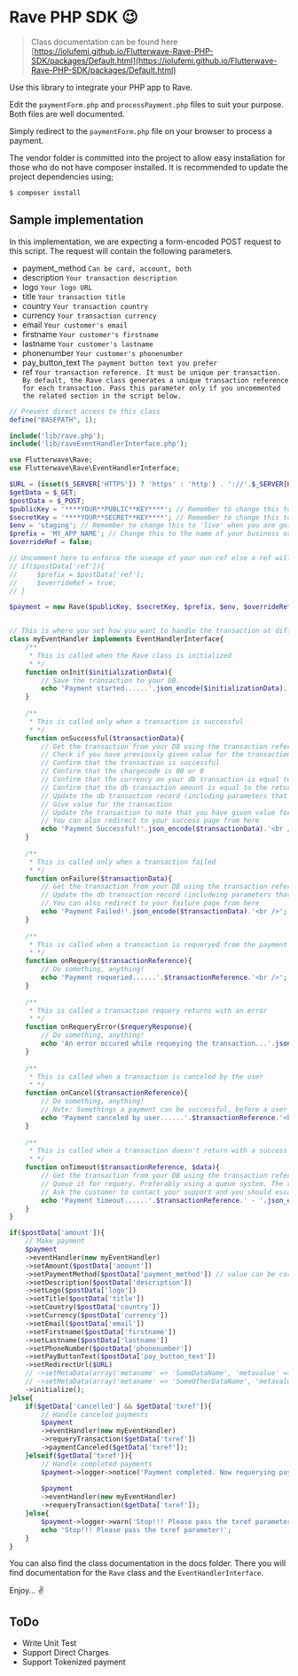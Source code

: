 # Rave PHP SDK :wink:

> Class documentation can be found here [https://iolufemi.github.io/Flutterwave-Rave-PHP-SDK/packages/Default.html](https://iolufemi.github.io/Flutterwave-Rave-PHP-SDK/packages/Default.html)

Use this library to integrate your PHP app to Rave.

Edit the `paymentForm.php` and `processPayment.php` files to suit your purpose. Both files are well documented.

Simply redirect to the `paymentForm.php` file on your browser to process a payment.

The vendor folder is committed into the project to allow easy installation for those who do not have composer installed.
It is recommended to update the project dependencies using;

```shell
$ composer install
```

## Sample implementation

In this implementation, we are expecting a form-encoded POST request to this script.
The request will contain the following parameters.

- payment_method `Can be card, account, both`
- description `Your transaction description`
- logo `Your logo URL`
- title `Your transaction title`
- country `Your transaction country`
- currency `Your transaction currency`
- email `Your customer's email`
- firstname `Your customer's firstname`
- lastname `Your customer's lastname`
- phonenumber `Your customer's phonenumber`
- pay_button_text `The payment button text you prefer`
- ref `Your transaction reference. It must be unique per transaction.  By default, the Rave class generates a unique transaction reference for each transaction. Pass this parameter only if you uncommented the related section in the script below.`

```php
// Prevent direct access to this class
define("BASEPATH", 1);

include('lib/rave.php');
include('lib/raveEventHandlerInterface.php');

use Flutterwave\Rave;
use Flutterwave\Rave\EventHandlerInterface;

$URL = (isset($_SERVER['HTTPS']) ? 'https' : 'http') . '://'.$_SERVER[HTTP_HOST].$_SERVER[REQUEST_URI];
$getData = $_GET;
$postData = $_POST;
$publicKey = '****YOUR**PUBLIC**KEY****'; // Remember to change this to your live public keys when going live
$secretKey = '****YOUR**SECRET**KEY****'; // Remember to change this to your live secret keys when going live
$env = 'staging'; // Remember to change this to 'live' when you are going live
$prefix = 'MY_APP_NAME'; // Change this to the name of your business or app
$overrideRef = false;

// Uncomment here to enforce the useage of your own ref else a ref will be generated for you automatically
// if($postData['ref']){
//     $prefix = $postData['ref'];
//     $overrideRef = true;
// }

$payment = new Rave($publicKey, $secretKey, $prefix, $env, $overrideRef);


// This is where you set how you want to handle the transaction at different stages
class myEventHandler implements EventHandlerInterface{
    /**
     * This is called when the Rave class is initialized
     * */
    function onInit($initializationData){
        // Save the transaction to your DB.
        echo 'Payment started......'.json_encode($initializationData).'<br />'; //Remember to delete this line
    }
    
    /**
     * This is called only when a transaction is successful
     * */
    function onSuccessful($transactionData){
        // Get the transaction from your DB using the transaction reference (txref)
        // Check if you have previously given value for the transaction. If you have, redirect to your success page else, continue
        // Confirm that the transaction is successful
        // Confirm that the chargecode is 00 or 0
        // Confirm that the currency on your db transaction is equal to the returned currency
        // Confirm that the db transaction amount is equal to the returned amount
        // Update the db transaction record (including parameters that didn't exist before the transaction is completed. for audit purpose)
        // Give value for the transaction
        // Update the transaction to note that you have given value for the transaction
        // You can also redirect to your success page from here
        echo 'Payment Successful!'.json_encode($transactionData).'<br />'; //Remember to delete this line
    }
    
    /**
     * This is called only when a transaction failed
     * */
    function onFailure($transactionData){
        // Get the transaction from your DB using the transaction reference (txref)
        // Update the db transaction record (includeing parameters that didn't exist before the transaction is completed. for audit purpose)
        // You can also redirect to your failure page from here
        echo 'Payment Failed!'.json_encode($transactionData).'<br />'; //Remember to delete this line
    }
    
    /**
     * This is called when a transaction is requeryed from the payment gateway
     * */
    function onRequery($transactionReference){
        // Do something, anything!
        echo 'Payment requeried......'.$transactionReference.'<br />'; //Remember to delete this line
    }
    
    /**
     * This is called a transaction requery returns with an error
     * */
    function onRequeryError($requeryResponse){
        // Do something, anything!
        echo 'An error occured while requeying the transaction...'.json_encode($requeryResponse).'<br />'; //Remember to delete this line
    }
    
    /**
     * This is called when a transaction is canceled by the user
     * */
    function onCancel($transactionReference){
        // Do something, anything!
        // Note: Somethings a payment can be successful, before a user clicks the cancel button so proceed with caution
        echo 'Payment canceled by user......'.$transactionReference.'<br />'; //Remember to delete this line
    }
    
    /**
     * This is called when a transaction doesn't return with a success or a failure response. This can be a timed out transaction on the Rave server or an abandoned transaction by the customer.
     * */
    function onTimeout($transactionReference, $data){
        // Get the transaction from your DB using the transaction reference (txref)
        // Queue it for requery. Preferably using a queue system. The requery should be about 15 minutes after.
        // Ask the customer to contact your support and you should escalate this issue to the flutterwave support team. Send this as an email and as a notification on the page. just in case the page times out or disconnects
        echo 'Payment timeout......'.$transactionReference.' - '.json_encode($data).'<br />'; //Remember to delete this line
    }
}

if($postData['amount']){
    // Make payment
    $payment
    ->eventHandler(new myEventHandler)
    ->setAmount($postData['amount'])
    ->setPaymentMethod($postData['payment_method']) // value can be card, account or both
    ->setDescription($postData['description'])
    ->setLogo($postData['logo'])
    ->setTitle($postData['title'])
    ->setCountry($postData['country'])
    ->setCurrency($postData['currency'])
    ->setEmail($postData['email'])
    ->setFirstname($postData['firstname'])
    ->setLastname($postData['lastname'])
    ->setPhoneNumber($postData['phonenumber'])
    ->setPayButtonText($postData['pay_button_text'])
    ->setRedirectUrl($URL)
    // ->setMetaData(array('metaname' => 'SomeDataName', 'metavalue' => 'SomeValue')) // can be called multiple times. Uncomment this to add meta datas
    // ->setMetaData(array('metaname' => 'SomeOtherDataName', 'metavalue' => 'SomeOtherValue')) // can be called multiple times. Uncomment this to add meta datas
    ->initialize();
}else{
    if($getData['cancelled'] && $getData['txref']){
        // Handle canceled payments
        $payment
        ->eventHandler(new myEventHandler)
        ->requeryTransaction($getData['txref'])
        ->paymentCanceled($getData['txref']);
    }elseif($getData['txref']){
        // Handle completed payments
        $payment->logger->notice('Payment completed. Now requerying payment.');
        
        $payment
        ->eventHandler(new myEventHandler)
        ->requeryTransaction($getData['txref']);
    }else{
        $payment->logger->warn('Stop!!! Please pass the txref parameter!');
        echo 'Stop!!! Please pass the txref parameter!';
    }
}
```

You can also find the class documentation in the docs folder. There you will find documentation for the `Rave` class and the `EventHandlerInterface`.

Enjoy... :v:

## ToDo

- Write Unit Test
- Support Direct Charges
- Support Tokenized payment
